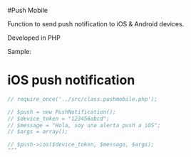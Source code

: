 #Push Mobile

Function to send push notification to iOS & Android devices.

Developed in PHP

Sample:

# iOS push notification

```php
// require_once('../src/class.pushmobile.php');

// $push = new PushNotification();
// $device_token = "123456abcd";
// $message = "Hola, soy una alerta push a iOS";
// $args = array();

// $push->ios($device_token, $message, $args);
´´´